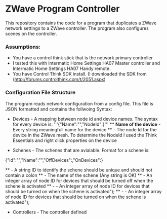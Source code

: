 ZWave Program Controller
========================

This repository contains the code for a program that duplicates a ZWave network settings to a ZWave controller. The program also configures scenes on the controller.

### Assumptions:
*  You have a control think stick that is the network primary controller
* I tested this with Intermatic Home Settings HA07 Master controller and Intermatic Home Settings HA07 Handy remote.
* You have Control Think SDK install. (I downloaded the SDK from (http://forums.controlthink.com/t/2051.aspx)


### Configuration File Structure
The program reads network configuration from a config file. This file is JSON formatted and contains the follwoing Syntax:
* Devices - A mapping between node id and device names. The syntax for every device is:
	'''{"Name":"<Name of the device>","NodeId":<The Node ID>}'''
	** __Name of the device__ - Every string meaningfull name for the device
	** <Node ID> - The node Id for the device in the ZWave mesh. To determine the NodeId I used the Think Essentials and right click properties on the device

* Schenes - The schenes that are avialable. Format for a schene is:

{\"Id\":\"<Schene ID>\",\"Name\":\"<Schene Name>\",\"OffDevices\":<Array Of devices that are off in the schene>,\"OnDevices\":<Array of devices that are on in the schene>}

** <Schene ID> - A string ID to identify the schene should be unique and should not contain a colon
** <Schene Name> - The name of the schene (Any string is OK)
** <Array Of devices that are off in the schene> - An integer array of node ID for devices that should be turned off when the schene is activated
** <Array of devices that are on in the schene> -  - An integer array of node ID for devices that should be turned on when the schene is activated");
** <Array of devices that are on in the schene> -  - An integer array of node ID for devices that should be turned on when the schene is activated");

* Controllers - The controller defined 



